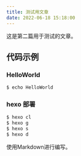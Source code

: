 ```yaml
---
title: 测试用文章
date: 2022-06-18 15:18:00
---
```

这是第二篇用于测试的文章。

## 代码示例

### HelloWorld

``` bash
$ echo HelloWorld
```

### hexo 部署

``` bash
$ hexo cl
$ hexo g
$ hexo s
$ hexo d
```

使用Markdown进行编写。